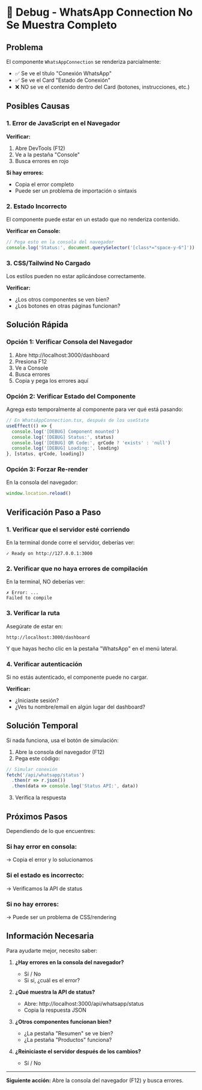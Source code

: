# 🐛 Debug - WhatsApp Connection No Se Muestra Completo

## Problema

El componente `WhatsAppConnection` se renderiza parcialmente:
- ✅ Se ve el título "Conexión WhatsApp"
- ✅ Se ve el Card "Estado de Conexión"
- ❌ NO se ve el contenido dentro del Card (botones, instrucciones, etc.)

## Posibles Causas

### 1. Error de JavaScript en el Navegador

**Verificar:**
1. Abre DevTools (F12)
2. Ve a la pestaña "Console"
3. Busca errores en rojo

**Si hay errores:**
- Copia el error completo
- Puede ser un problema de importación o sintaxis

### 2. Estado Incorrecto

El componente puede estar en un estado que no renderiza contenido.

**Verificar en Console:**
```javascript
// Pega esto en la consola del navegador
console.log('Status:', document.querySelector('[class*="space-y-6"]'))
```

### 3. CSS/Tailwind No Cargado

Los estilos pueden no estar aplicándose correctamente.

**Verificar:**
- ¿Los otros componentes se ven bien?
- ¿Los botones en otras páginas funcionan?

## Solución Rápida

### Opción 1: Verificar Consola del Navegador

1. Abre http://localhost:3000/dashboard
2. Presiona F12
3. Ve a Console
4. Busca errores
5. Copia y pega los errores aquí

### Opción 2: Verificar Estado del Componente

Agrega esto temporalmente al componente para ver qué está pasando:

```typescript
// En WhatsAppConnection.tsx, después de los useState
useEffect(() => {
  console.log('[DEBUG] Component mounted')
  console.log('[DEBUG] Status:', status)
  console.log('[DEBUG] QR Code:', qrCode ? 'exists' : 'null')
  console.log('[DEBUG] Loading:', loading)
}, [status, qrCode, loading])
```

### Opción 3: Forzar Re-render

En la consola del navegador:
```javascript
window.location.reload()
```

## Verificación Paso a Paso

### 1. Verificar que el servidor esté corriendo

En la terminal donde corre el servidor, deberías ver:
```
✓ Ready on http://127.0.0.1:3000
```

### 2. Verificar que no haya errores de compilación

En la terminal, NO deberías ver:
```
✗ Error: ...
Failed to compile
```

### 3. Verificar la ruta

Asegúrate de estar en:
```
http://localhost:3000/dashboard
```

Y que hayas hecho clic en la pestaña "WhatsApp" en el menú lateral.

### 4. Verificar autenticación

Si no estás autenticado, el componente puede no cargar.

**Verificar:**
- ¿Iniciaste sesión?
- ¿Ves tu nombre/email en algún lugar del dashboard?

## Solución Temporal

Si nada funciona, usa el botón de simulación:

1. Abre la consola del navegador (F12)
2. Pega este código:
```javascript
// Simular conexión
fetch('/api/whatsapp/status')
  .then(r => r.json())
  .then(data => console.log('Status API:', data))
```

3. Verifica la respuesta

## Próximos Pasos

Dependiendo de lo que encuentres:

### Si hay error en consola:
→ Copia el error y lo solucionamos

### Si el estado es incorrecto:
→ Verificamos la API de status

### Si no hay errores:
→ Puede ser un problema de CSS/rendering

## Información Necesaria

Para ayudarte mejor, necesito saber:

1. **¿Hay errores en la consola del navegador?**
   - Sí / No
   - Si sí, ¿cuál es el error?

2. **¿Qué muestra la API de status?**
   - Abre: http://localhost:3000/api/whatsapp/status
   - Copia la respuesta JSON

3. **¿Otros componentes funcionan bien?**
   - ¿La pestaña "Resumen" se ve bien?
   - ¿La pestaña "Productos" funciona?

4. **¿Reiniciaste el servidor después de los cambios?**
   - Sí / No

---

**Siguiente acción:** Abre la consola del navegador (F12) y busca errores.
